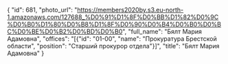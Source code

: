 {
    "id": 681,
    "photo_url": "https://members2020by.s3.eu-north-1.amazonaws.com/127688_%D0%91%D1%8F%D0%BB%D1%82%D0%9C%D0%B0%D1%80%D0%B8%D1%8F%D0%90%D0%B4%D0%B0%D0%BC%D0%BE%D0%B2%D0%BD%D0%B0",
    "full_name": "Бялт Мария Адамовна",
    "offices": "[{\"id\": \"01-00\", \"name\": \"Прокуратура Брестской области\", \"position\": \"Старший прокурор отдела\"}]",
    "title": "Бялт Мария Адамовна"
}